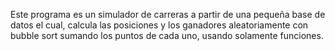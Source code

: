 Este programa es un simulador de carreras a partir de una pequeña base de datos el cual, calcula las posiciones y los ganadores aleatoriamente con bubble sort sumando los puntos de cada uno, usando solamente funciones.
